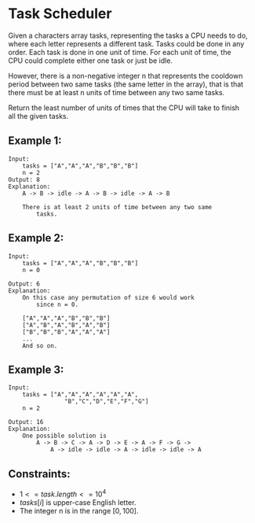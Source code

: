 # Task Scheduler

Given a characters array tasks, representing the tasks a CPU needs to do,  
where each letter represents a different task. Tasks could be done in any  
order. Each task is done in one unit of time. For each unit of time, the  
CPU could complete either one task or just be idle.

However, there is a non-negative integer n that represents the cooldown  
period between two same tasks (the same letter in the array), that is that  
there must be at least n units of time between any two same tasks.

Return the least number of units of times that the CPU will take to finish  
all the given tasks.

 

## Example 1:

    Input: 
        tasks = ["A","A","A","B","B","B"]
        n = 2
    Output: 8
    Explanation: 
        A -> B -> idle -> A -> B -> idle -> A -> B

        There is at least 2 units of time between any two same 
            tasks.
        
## Example 2:

    Input: 
        tasks = ["A","A","A","B","B","B"]
        n = 0

    Output: 6
    Explanation: 
        On this case any permutation of size 6 would work 
            since n = 0.

        ["A","A","A","B","B","B"]
        ["A","B","A","B","A","B"]
        ["B","B","B","A","A","A"]
        ...
        And so on.

## Example 3:

    Input: 
        tasks = ["A","A","A","A","A","A",
                    "B","C","D","E","F","G"]
        n = 2

    Output: 16
    Explanation: 
        One possible solution is
            A -> B -> C -> A -> D -> E -> A -> F -> G -> 
                A -> idle -> idle -> A -> idle -> idle -> A
        
 

## Constraints:

* $1 <= task.length <= 10^4$
* $tasks[i]$ is upper-case English letter.
* The integer n is in the range $[0, 100]$.

